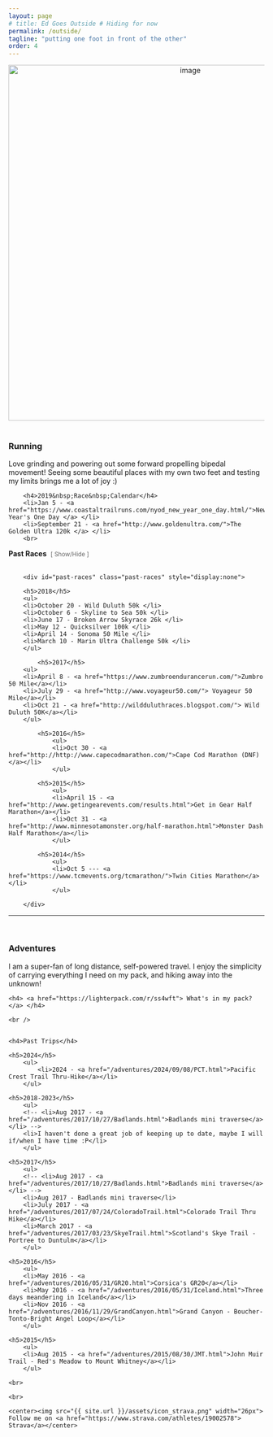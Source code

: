 ```yaml
---
layout: page
# title: Ed Goes Outside # Hiding for now
permalink: /outside/
tagline: "putting one foot in front of the other"
order: 4
---
```


<div class="outside">

<div style="text-align: center;"><img src="{{ site.url }}/assets/nature-cover.jpg" width="700" alt="image"></div><br>


<h3> Running </h3>


<div class="outside-racing">

<p>
Love grinding and powering out some forward propelling bipedal movement! Seeing some beautiful places with my own two feet and testing my limits brings me a lot of joy :)
</p>

		<h4>2019&nbsp;Race&nbsp;Calendar</h4>
		<li>Jan 5 - <a href="https://www.coastaltrailruns.com/nyod_new_year_one_day.html/">New Year's One Day </a> </li>
		<li>September 21 - <a href="http://www.goldenultra.com/">The Golden Ultra 120k </a> </li>
		<br>

<h4 style="display:inline"> Past Races</h4>&nbsp;&nbsp;<small style="color:#666;display:inline" class="showpast" id="showpast">[ Show/Hide ]</small>
<br style="clear:both" /><br>


		<div id="past-races" class="past-races" style="display:none">

		<h5>2018</h5>
		<ul>
		<li>October 20 - Wild Duluth 50k </li>
		<li>October 6 - Skyline to Sea 50k </li>
		<li>June 17 - Broken Arrow Skyrace 26k </li>
		<li>May 12 - Quicksilver 100k </li>
		<li>April 14 - Sonoma 50 Mile </li>
		<li>March 10 - Marin Ultra Challenge 50k </li>
		</ul>

			<h5>2017</h5>
		<ul>
		<li>April 8 - <a href="https://www.zumbroendurancerun.com/">Zumbro 50 Mile</a></li>
		<li>July 29 - <a href="http://www.voyageur50.com/"> Voyageur 50 Mile</a></li>
		<li>Oct 21 - <a href="http://wildduluthraces.blogspot.com/"> Wild Duluth 50K</a></li>
		</ul>

			<h5>2016</h5>
				<ul>
				<li>Oct 30 - <a href="http://http://www.capecodmarathon.com/">Cape Cod Marathon (DNF)</a></li>
				</ul>

			<h5>2015</h5>
				<ul>
				<li>April 15 - <a href="http://www.getingearevents.com/results.html">Get in Gear Half Marathon</a></li>
				<li>Oct 31 - <a href="http://www.minnesotamonster.org/half-marathon.html">Monster Dash Half Marathon</a></li>
				</ul>

			<h5>2014</h5>
				<ul>
				<li>Oct 5 --- <a href="https://www.tcmevents.org/tcmarathon/">Twin Cities Marathon</a></li>
				</ul>

		</div>

</div>

<hr>
<br>

<h3> Adventures </h3>


<div class="outside-adventures">
	<p> I am a super-fan of long distance, self-powered travel. I enjoy the simplicity of carrying everything I need on my pack, and hiking away into the unknown! </p>
	
	<h4> <a href="https://lighterpack.com/r/ss4wft"> What's in my pack? </a> </h4>
	
	<br />
	

	<h4>Past Trips</h4>

	<h5>2024</h5>
		<ul>
			<li>2024 - <a href="/adventures/2024/09/08/PCT.html">Pacific Crest Trail Thru-Hike</a></li>
		</ul>

	<h5>2018-2023</h5>
		<ul>
		<!-- <li>Aug 2017 - <a href="/adventures/2017/10/27/Badlands.html">Badlands mini traverse</a></li> -->
		<li>I haven't done a great job of keeping up to date, maybe I will if/when I have time :P</li>
		</ul>

	<h5>2017</h5>
		<ul>
		<!-- <li>Aug 2017 - <a href="/adventures/2017/10/27/Badlands.html">Badlands mini traverse</a></li> -->
		<li>Aug 2017 - Badlands mini traverse</li>
		<li>July 2017 - <a href="/adventures/2017/07/24/ColoradoTrail.html">Colorado Trail Thru Hike</a></li>
		<li>March 2017 - <a href="/adventures/2017/03/23/SkyeTrail.html">Scotland's Skye Trail - Portree to Duntulm</a></li>
		</ul>

	<h5>2016</h5>
		<ul>
		<li>May 2016 - <a href="/adventures/2016/05/31/GR20.html">Corsica's GR20</a></li>
		<li>May 2016 - <a href="/adventures/2016/05/31/Iceland.html">Three days meandering in Iceland</a></li>
		<li>Nov 2016 - <a href="/adventures/2016/11/29/GrandCanyon.html">Grand Canyon - Boucher-Tonto-Bright Angel Loop</a></li>
		</ul>

	<h5>2015</h5>
		<ul>
		<li>Aug 2015 - <a href="/adventures/2015/08/30/JMT.html">John Muir Trail - Red's Meadow to Mount Whitney</a></li>
		</ul>

	<br>

</div>

	<br>
	
	<center><img src="{{ site.url }}/assets/icon_strava.png" width="26px"> Follow me on <a href="https://www.strava.com/athletes/19002578"> Strava</a></center>

</div>


<script>
	function togglePastRaces(){
		var pastraces=document.getElementById('past-races');
		if (pastraces.style.display === 'none')	{ pastraces.style.display = 'block'; }
		else { pastraces.style.display = 'none'; }
		} // Run when Page is ready
		window.onload=function(){
			document.getElementById('showpast').addEventListener('click',togglePastRaces,false);
		}
	</script>
